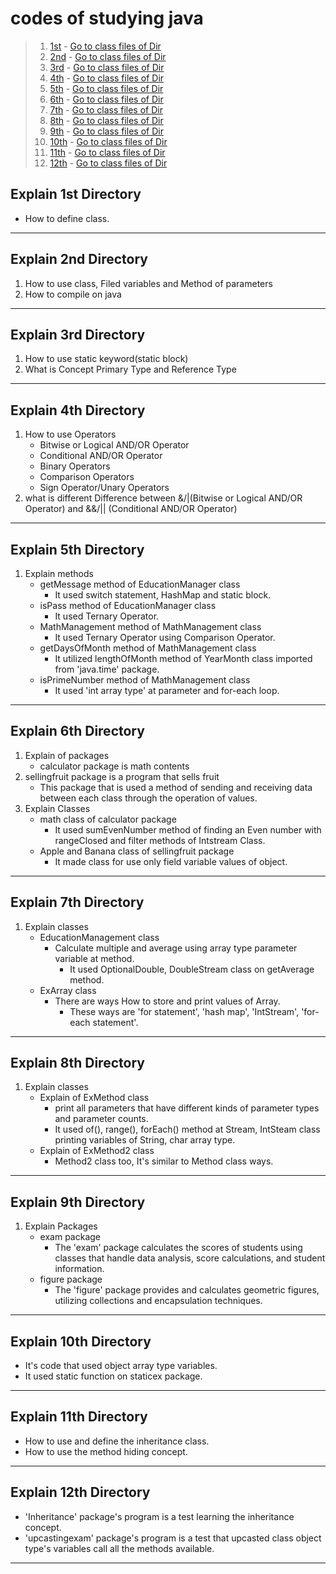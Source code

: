 # codes of studying java

> 1. [1st](#explain-1st-directory) - [Go to class files of Dir](1st/src/)
> 2. [2nd](#explain-2nd-directory) - [Go to class files of Dir](2nd/src/)
> 3. [3rd](#explain-3rd-directory) - [Go to class files of Dir](3rd/src/)
> 4. [4th](#explain-4th-directory) - [Go to class files of Dir](4th/src/)
> 5. [5th](#explain-5th-directory) - [Go to class files of Dir](5th/src/)
> 6. [6th](#explain-6th-directory) - [Go to class files of Dir](6th/src/)
> 7. [7th](#explain-7th-directory) - [Go to class files of Dir](7th/src/)
> 8. [8th](#explain-8th-directory) - [Go to class files of Dir](8th/src/)
> 9. [9th](#explain-9th-directory) - [Go to class files of Dir](9th/src/)
> 10. [10th](#explain-10th-directory) - [Go to class files of Dir](10th/src/)
> 11. [11th](#explain-11th-directory) - [Go to class files of Dir](11th/src/)
> 11. [12th](#explain-11th-directory) - [Go to class files of Dir](11th/src/)

## Explain 1st Directory 
- How to define class.
---
## Explain 2nd Directory 
1. How to use class, Filed variables and Method of parameters
2. How to compile on java
---
## Explain 3rd Directory
1. How to use static keyword(static block)
2. What is Concept Primary Type and Reference Type
---
## Explain 4th Directory
1. How to use Operators
   - Bitwise or Logical AND/OR Operator
   - Conditional AND/OR Operator
   - Binary Operators
   - Comparison Operators
   - Sign Operator/Unary Operators
2. what is different Difference between &/|(Bitwise or Logical AND/OR Operator) and &&/|| (Conditional AND/OR Operator)
---
## Explain 5th Directory
1. Explain methods
   - getMessage method of EducationManager class 
     - It used switch statement, HashMap and static block.
   - isPass method of EducationManager class 
     - It used Ternary Operator.
   - MathManagement method of MathManagement class
     - It used Ternary Operator using Comparison Operator.
   - getDaysOfMonth method of MathManagement class
     - It utilized lengthOfMonth method of YearMonth class imported from 'java.time' package.
   - isPrimeNumber method of MathManagement class
     - It used 'int array type' at parameter and for-each loop.
---
## Explain 6th Directory
1. Explain of packages
   - calculator package is math contents
2. sellingfruit package is a program that sells fruit
   - This package that is used a method of sending and receiving data between each class through the operation of values.
3. Explain Classes
   - math class of calculator package
     - It used sumEvenNumber method of finding an Even number with rangeClosed and filter methods of Intstream Class.
   - Apple and Banana class of sellingfruit package
     - It made class for use only field variable values of object.
---
## Explain 7th Directory
1. Explain classes
   - EducationManagement class
     - Calculate multiple and average using array type parameter variable at method.
       - It used OptionalDouble, DoubleStream class on getAverage method. 
   - ExArray class
     - There are ways How to store and print values of Array.
       - These ways are 'for statement', 'hash map', 'IntStream', 'for-each statement'. 
---
## Explain 8th Directory
1. Explain classes
   - Explain of ExMethod class
      - print all parameters that have different kinds of parameter types and parameter counts.
      - It used of(), range(), forEach() method at Stream, IntSteam class printing variables of String, char array type.
   - Explain of ExMethod2 class
      - Method2 class too, It's similar to Method class ways.
---
## Explain 9th Directory
1. Explain Packages
   - exam package
      - The 'exam' package calculates the scores of students using classes that handle data analysis, score calculations, and student information.
    - figure package
      - The 'figure' package provides and calculates geometric figures, utilizing collections and encapsulation techniques.
---
## Explain 10th Directory
- It's code that used object array type variables.
- It used static function on staticex package.
---
## Explain 11th Directory
- How to use and define the inheritance class.
- How to use the method hiding concept.
---
## Explain 12th Directory
- 'Inheritance' package's program is a test learning the inheritance concept.
- 'upcastingexam' package's program is a test that upcasted class object type's variables call all the methods available.
---